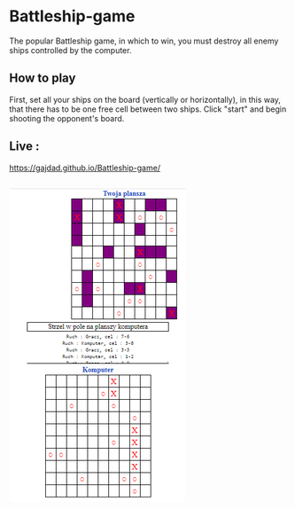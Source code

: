 # Battleship-game

The popular Battleship game, in which to win, you must destroy all enemy ships controlled by the computer.

## How to play

First, set all your ships on the board (vertically or horizontally), in this way, that there has to be one free cell between two ships. Click "start" and begin shooting the opponent's board.

## Live :
https://gajdad.github.io/Battleship-game/

## 
![README screenshot](https://github.com/GajdaD/Battleship-game/blob/master/screenshot.PNG)